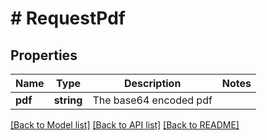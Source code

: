 # # RequestPdf

## Properties

Name | Type | Description | Notes
------------ | ------------- | ------------- | -------------
**pdf** | **string** | The base64 encoded pdf |

[[Back to Model list]](../../README.md#models) [[Back to API list]](../../README.md#endpoints) [[Back to README]](../../README.md)
